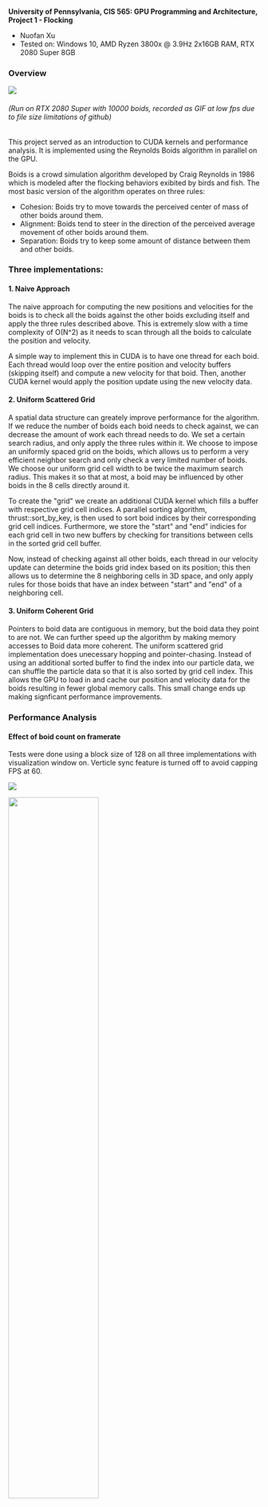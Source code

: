 **University of Pennsylvania, CIS 565: GPU Programming and Architecture,
Project 1 -  Flocking**

* Nuofan Xu
* Tested on: Windows 10, AMD Ryzen 3800x @ 3.9Hz 2x16GB RAM, RTX 2080 Super 8GB

### Overview

[![](/images/boids.gif)](https://vimeo.com/233558094)

###### (Run on RTX 2080 Super with 10000 boids, recorded as GIF at low fps due to file size limitations of github)

This project served as an introduction to CUDA kernels and performance analysis. It is implemented using the Reynolds Boids algorithm in parallel on the GPU.

Boids is a crowd simulation algorithm developed by Craig Reynolds in 1986 which is modeled after the flocking behaviors exibited by birds and fish. The most basic version of the algorithm operates on three rules:
* Cohesion: Boids try to move towards the perceived center of mass of other boids around them.
* Alignment: Boids tend to steer in the direction of the perceived average movement of other boids around them.
* Separation: Boids try to keep some amount of distance between them and other boids.

### Three implementations:
#### 1. Naive Approach

The naive approach for computing the new positions and velocities for the boids is to check all the boids against the other boids excluding itself and apply the three rules described above. This is extremely slow with a time complexity of O(N^2) as it needs to scan through all the boids to calculate the position and velocity. 

A simple way to implement this in CUDA is to have one thread for each boid. Each thread would loop over the entire position and velocity buffers (skipping itself) and compute a new velocity for that boid. Then, another CUDA kernel would apply the position update using the new velocity data.

#### 2. Uniform Scattered Grid

A spatial data structure can greately improve performance for the algorithm. If we reduce the number of boids each boid needs to check against, we can decrease the amount of work each thread needs to do. We set a certain search radius, and only apply the three rules within it. We choose to impose an uniformly spaced grid on the boids, which allows us to perform a very efficient neighbor search and only check a very limited number of boids. We choose our uniform grid cell width to be twice the maximum search radius. This makes it so that at most, a boid may be influenced by other boids in the 8 cells directly around it.

To create the "grid" we create an additional CUDA kernel which fills a buffer with respective grid cell indices. A parallel sorting algorithm, thrust::sort_by_key, is then used to sort boid indices by their corresponding grid cell indices. Furthermore, we store the "start" and "end" indicies for each grid cell in two new buffers by checking for transitions between cells in the sorted grid cell buffer.

Now, instead of checking against all other boids, each thread in our velocity update can determine the boids grid index based on its position; this then allows us to determine the 8 neighboring cells in 3D space, and only apply rules for those boids that have an index between "start" and "end" of a neighboring cell.

#### 3. Uniform Coherent Grid

Pointers to boid data are contiguous in memory, but the boid data they point to are not. We can further speed up the algorithm by making memory accesses to Boid data more coherent. The uniform scattered grid implementation does unecessary hopping and pointer-chasing. Instead of using an additional sorted buffer to find the index into our particle data, we can shuffle the particle data so that it is also sorted by grid cell index. This allows the GPU to load in and cache our position and velocity data for the boids resulting in fewer global memory calls. This small change ends up making signficant performance improvements.

### Performance Analysis

#### Effect of boid count on framerate

Tests were done using a block size of 128 on all three implementations with visualization window on. Verticle sync feature is turned off to avoid capping FPS at 60.

![](images/vis_on.PNG)

<img src="images/vis_on_plt.PNG" width="60%" height="60%">

Tests were also done using a block size of 128 on all three implementations with visualization window off.

![](images/vis_off.PNG)

<img src="images/vis_off_plt.PNG" width="60%" height="60%">

##### The Naive implementation stops working for >= 480,000 Boids as the CUDA kernels refused to launch with such high boid counts.

As would be expected, as the number of boids increases, all three implementations suffer slowdowns due to the increaing amount of calculations that need to be done, with or without the visulization window. There are some interesting oberservations from those graphs. We can see that using the Uniform Scattered Grid implementation greatly improves performance compared to the naive approach, and then the Uniform Coherent Grid implementation surpasses even that in terms of performance. Intuitively, this makes sense. Uniform Scattered Grid reduces the number of boids that have to be checked against for each boid by setting up a search radius. Uniform Coherent Grid provides coherent memory for boids data, making the memory access faster because of better caching and reduction in the number of calls to global memory. In general, framerate of simulation without visualization is higher, but the trend is the same, and the result converges as the boid count increases (at lower FPS).  

#### Effect of block size on framerate

Tests were done using 5000 boids on all three implementations with visualization window off.

![](images/block_size.PNG)

<img src="images/block_size_plt.PNG" width="60%" height="60%">

From the graph we can see that block size barely affects Uniform Coherent Grid implementation. Generally speaking, the increase of block size decreases the performance of Boid simulation. This might be because smaller blocks mean a larger number of blocks. With increasing number of warps in its own block, we gradually lose the performance benefits of shared memory within a block and instead need to allocate memory for each of our very many blocks.

The blocksize doesn't affect Uniform Scattered and Uniform Coherent Grid implementations as much as it affects Naive implementation. My guess is that there are more memory accesses from different blocks in Naive approach and the performance benefit of accessing shared memory is weighted less. 

#### Effect of changing search radius (26/8 neighboring cells) and grid cell size

![](images/neighboring.PNG)

As can be seen in the table above, an increase in the number of neighboring grid cells we check results in a lower framerate, same as an increase in cell width. The former is easy to understand - the more boids we have to check against the current boid, the more calculation and memory accesses that need to be done. The latter is because that more boids will likely be covered in those bigger cells. By cutting cell width to half and checking 26 neighboring cells, we essentially just increase the overhead for maintaining the grid without a significant reduction in the number of boids we check. It is possible to achieve a better framerate by increasing 'cell width' and decreasing 'the number of neighboring grid cells that have to be checked', although it is achieved mainly by reducing the number of boids to check (less memory accesses and calcualtions).

### Feedback

Any feedback on errors in the above analysis or any other places is appreciated.